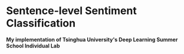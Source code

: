 # Sentence-level Sentiment Classification

**My implementation of Tsinghua University's Deep Learning Summer School Individual Lab**
